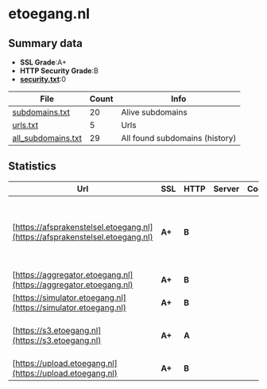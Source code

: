 

# etoegang.nl
## Summary data


 - **SSL Grade**:A+
 - **HTTP Security Grade**:B
 - **[security.txt](https://www.digitaleoverheid.nl/nieuws/standaard-security-txt-nu-verplicht-voor-overheid/)**:0


| File       | Count | Info |
|------------|-------|------|
|[subdomains.txt](/data/etoegang.nl/subdomains.txt)|20|Alive subdomains|
|[urls.txt](/data/etoegang.nl/urls.txt)|5|Urls|
|[all_subdomains.txt](/data/etoegang.nl/all_subdomains.txt)|29|All found subdomains (history)|


## Statistics


| Url | SSL | HTTP | Server | Cookie | HSTS | CORS | CTO | CSP | XFO | XXP | RP |FP| Tech |Title |
|--------|-------|-------|------|------|------|------|------|------|------|------|------|------|------|------|
|[https://afsprakenstelsel.etoegang.nl](https://afsprakenstelsel.etoegang.nl)| **A+**| **B**|| |:white_check_mark: | | | | | | :white_check_mark: | |Amazon CloudFront Amazon Web Services HSTS HTTP/3||
|[https://aggregator.etoegang.nl](https://aggregator.etoegang.nl)| **A+**| **B**|| |:white_check_mark: | | | | | | :white_check_mark: | |HSTS|403 Forbidden|
|[https://simulator.etoegang.nl](https://simulator.etoegang.nl)| **A+**| **B**|| |:white_check_mark: | | | | | | :white_check_mark: | |HSTS|eHerkenning / si...|
|[https://s3.etoegang.nl](https://s3.etoegang.nl)| **A+**| **A**|| |:white_check_mark: | | | | | :white_check_mark: | :white_check_mark: | |Amazon Web Services HSTS||
|[https://upload.etoegang.nl](https://upload.etoegang.nl)| **A+**| **B**|| |:white_check_mark: | | | | | | :white_check_mark: | |HSTS|403 Forbidden|

